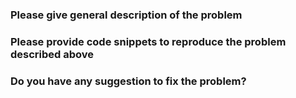 ### Please give general description of the problem

### Please provide code snippets to reproduce the problem described above

### Do you have any suggestion to fix the problem?